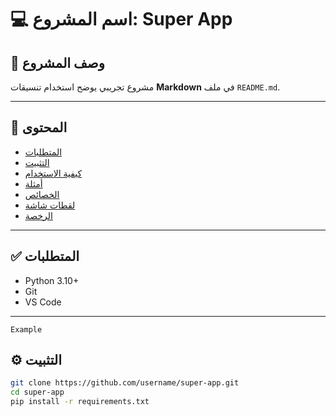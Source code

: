 # 💻 اسم المشروع: Super App

## 📝 وصف المشروع
مشروع تجريبي يوضح استخدام تنسيقات **Markdown** في ملف `README.md`.

---

## 📌 المحتوى

- [المتطلبات](#المتطلبات)
- [التثبيت](#التثبيت)
- [كيفية الاستخدام](#كيفية-الاستخدام)
- [أمثلة](#أمثلة)
- [الخصائص](#الخصائص)
- [لقطات شاشة](#لقطات-شاشة)
- [الرخصة](#الرخصة)

---

## ✅ المتطلبات

- Python 3.10+
- Git
- VS Code

---
```
Example
```
## ⚙️ التثبيت

```bash
git clone https://github.com/username/super-app.git
cd super-app
pip install -r requirements.txt
